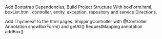 Add Bootstrap Dependencies, Build Project Structure With 
boxForm.html, boxList.html, controller, entity, exception, 
repository and service Directions.

Add Thymeleaf to the html pages.
ShippingController with @Controller Annotation
showBoxForm() and getAll()
RequestMapping annotation
addBox()

